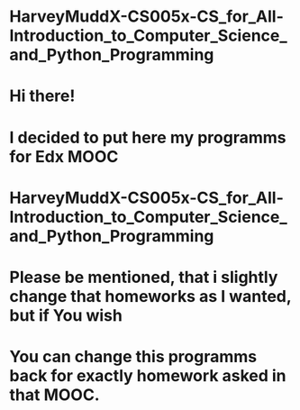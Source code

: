 # HarveyMuddX-CS005x-CS_for_All-Introduction_to_Computer_Science_and_Python_Programming

# Hi there!
#
# I decided to put here my programms for Edx MOOC 
# HarveyMuddX-CS005x-CS_for_All-Introduction_to_Computer_Science_and_Python_Programming
#
# Please be mentioned, that i slightly change that homeworks as I wanted, but if You wish 
# You can change this programms back for exactly homework asked in that MOOC.
